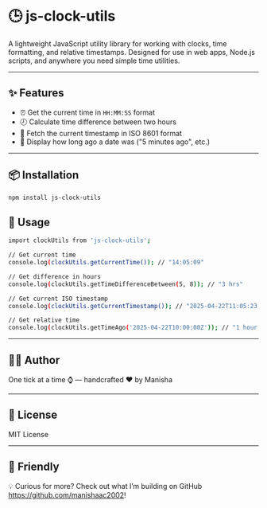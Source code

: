 # 🕒 js-clock-utils

A lightweight JavaScript utility library for working with clocks, time formatting, and relative timestamps. Designed for use in web apps, Node.js scripts, and anywhere you need simple time utilities.

---

## ✨ Features

- ⏰ Get the current time in `HH:MM:SS` format
- 🕗 Calculate time difference between two hours
- 📅 Fetch the current timestamp in ISO 8601 format
- 🧭 Display how long ago a date was ("5 minutes ago", etc.)

---

## 📦 Installation

```bash
npm install js-clock-utils
```

## 🚀 Usage
```bash
import clockUtils from 'js-clock-utils';

// Get current time
console.log(clockUtils.getCurrentTime()); // "14:05:09"

// Get difference in hours
console.log(clockUtils.getTimeDifferenceBetween(5, 8)); // "3 hrs"

// Get current ISO timestamp
console.log(clockUtils.getCurrentTimestamp()); // "2025-04-22T11:05:23.456Z"

// Get relative time
console.log(clockUtils.getTimeAgo('2025-04-22T10:00:00Z')); // "1 hour ago"
```

---

## 👩‍💻 Author
One tick at a time ⌚ — handcrafted ❤️ by Manisha

---

## 📄 License
MIT License

---

## 💬 Friendly
💡 Curious for more? Check out what I’m building on GitHub https://github.com/manishaac2002!


